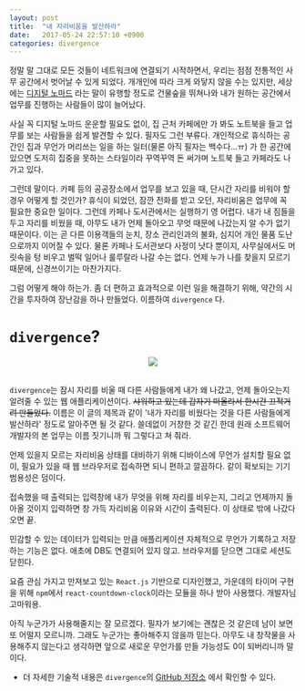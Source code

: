 ```yaml
---
layout: post
title:  "내 자리비움을 발산하라"
date:   2017-05-24 22:57:10 +0900
categories: divergence
---
```


정말 말 그대로 모든 것들이 네트워크에 연결되기 시작하면서, 우리는 점점 전통적인 사무 공간에서 벗어날 수 있게 되었다. 개개인에 따라 크게 와닿지 않을 수는 있지만, 세상에는 [디지털 노마드](https://en.wikipedia.org/wiki/Digital_nomad) 라는 말이 유행할 정도로 건물숲을 뛰쳐나와 내가 원하는 공간에서 업무를 진행하는 사람들이 많이 늘어났다.

사실 꼭 디지털 노마드 운운할 필요도 없이, 집 근처 카페에만 가 봐도 노트북을 들고 업무를 보는 사람들을 쉽게 발견할 수 있다. 필자도 그런 부류다. 개인적으로 휴식하는 공간인 집과 무언가 머리쓰는 일을 하는 일터(물론 아직 필자는 백수다...ㅠ) 가 한 공간에 있으면 도저히 집중을 못하는 스타일이라 꾸역꾸역 돈 써가며 노트북 들고 카페라도 나가고 있다.

그런데 말이다. 카페 등의 공공장소에서 업무를 보고 있을 때, 단시간 자리를 비워야 할 경우 어떻게 할 것인가? 휴식이 되었던, 잠깐 전화를 받고 오던, 자리비움은 업무에 꼭 필요한 중요한 일이다. 그런데 카페나 도서관에서는 실행하기 영 어렵다. 내가 내 짐들을 두고 자리를 비웠을 때, 아무도 내가 언제 돌아오고 무엇 때문에 나갔는지 알 수가 없기 때문이다. 이는 곧 다른 이용객들의 눈치, 장소 관리인과의 불화, 심지어 개인 물품 도난으로까지 이어질 수 있다. 물론 카페나 도서관보다 사정이 낫다 뿐이지, 사무실에서도 머릿속을 텅 비우고 벌떡 일어나 룰루랄라 나갈 수는 없다. 언제 누가 나를 찾을지 모르기 때문에, 신경쓰이기는 마찬가지다.

그럼 어떻게 해야 하는가. 좀 더 편하고 효과적으로 이런 일을 해결하기 위해, 약간의 시간을 투자하여 장난감을 하나 만들었다. 이름하여 `divergence` 다.

`divergence`?
===================

<div align="center"><img src="https://github.com/kycfeel/divergence/blob/master/markdown_media/divergence_demo_2.gif?raw=true"/></div><br>

`divergence`는 잠시 자리를 비울 때 다른 사람들에게 내가 왜 나갔고, 언제 돌아오는지 알려줄 수 있는 웹 애플리케이션이다. ~~샤워하고 있는데 갑자기 떠올라서 한시간 끄적거려 만들었다.~~ 이름은 이 글의 제목과 같이 '내가 자리를 비웠다는 것을 다른 사람들에게 발산하라' 정도로 알아주면 될 것 같다. 쓸데없이 거창한 것 같긴 한데 원래 소프트웨어 개발자의 본 업무는 이름 짓기니까 뭐 그렇다고 쳐 줘라.

언제 있을지 모르는 자리비움 상태를 대비하기 위해 디바이스에 무언가 설치할 필요 없이, 필요가 있을 때 웹 브라우저로 접속하면 되니 편하고 깔끔하다. 같이 확보되는 기기 범용성은 덤이다.

접속했을 때 출력되는 입력창에 내가 무엇을 위해 자리를 비우는지, 그리고 언제까지 돌아올 것이지 입력하면 창 가득 자리비움 이유와 시간이 출력된다. 이 상태로 밖에 나갔다 오면 끝.

민감할 수 있는 데이터가 입력되는 만큼 애플리케이션 자체적으로 무언가 기록하고 저장하는 기능은 없다. 애초에 DB도 연결되어 있지 않고. 브라우저를 닫으면 그대로 세션도 닫힌다.

요즘 관심 가지고 만져보고 있는 `React.js` 기반으로 디자인했고, 가운데의 타이머 구현을 위해 `npm`에서 `react-countdown-clock`이라는 모듈을 하나 받아 사용했다. 개발자님 고마워용.

아직 누군가가 사용해줄지는 잘 모르겠다. 필자가 보기에는 괜찮은 것 같은데 남이 보면 또 어떨지 모르니까. 그래도 누군가는 좋아해주지 않을까 믿는다. 아무도 내 창작물을 사용해주지 않는다고 생각하면 앞으로 새로운 무언가를 만들 가능성도 0이 되버리니까 말이다.

- 더 자세한 기술적 내용은 `divergence`의 [GitHub 저장소](https://github.com/kycfeel/divergence) 에서 확인할 수 있다.
